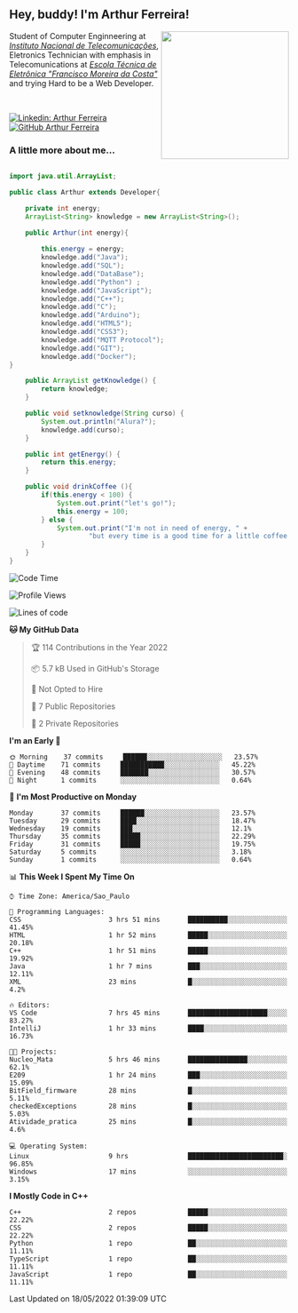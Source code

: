 <h2> Hey, buddy! I'm Arthur Ferreira!</h2>
<img align='right' src="https://media.giphy.com/media/ule4vhcY1xEKQ/giphy.gif" width="230">
<p>Student of Computer Enginneering at  <em><a href="https://inatel.br/home/" target="_blank">Instituto Nacional de Telecomunicações</a></em>, Eletronics Technician with emphasis in Telecomunications at <em><a href="https://www.etefmc.com.br" target="_blank">Escola Técnica de Eletrônica "Francisco Moreira da Costa"</a></em> and trying Hard to be a Web Developer.
</p></br>

[![Linkedin: Arthur Ferreira](https://img.shields.io/badge/-Arthur%20Ferreira%20Silva-blue?style=flat-square&logo=Linkedin&logoColor=white&link=https://www.linkedin.com/in/ArthurFerreiraSilva/)]( www.linkedin.com/in/ArthurFerreiraSilva)
[![GitHub Arthur Ferreira](https://img.shields.io/github/followers/arthur-ngdi?label=follow&style=social)](https://github.com/arthur-ngdi)


### A little more about me...  

``` Java

import java.util.ArrayList;

public class Arthur extends Developer{

    private int energy;
    ArrayList<String> knowledge = new ArrayList<String>();

    public Arthur(int energy){
        
        this.energy = energy;
        knowledge.add("Java");
        knowledge.add("SQL");
        knowledge.add("DataBase");
        knowledge.add("Python") ;
        knowledge.add("JavaScript");
        knowledge.add("C++");
        knowledge.add("C");
        knowledge.add("Arduino");
        knowledge.add("HTML5");
        knowledge.add("CSS3");
        knowledge.add("MQTT Protocol");
        knowledge.add("GIT");
        knowledge.add("Docker");
}

    public ArrayList getKnowledge() {
        return knowledge;
    }

    public void setknowledge(String curso) {
        System.out.println("Alura?");
        knowledge.add(curso);
    }

    public int getEnergy() {
        return this.energy;
    }

    public void drinkCoffee (){
        if(this.energy < 100) {
            System.out.print("let's go!");
            this.energy = 100;
        } else {
            System.out.print("I'm not in need of energy, " +
                    "but every time is a good time for a little coffee!");
        }
    }
}

```
<!--START_SECTION:waka-->
![Code Time](http://img.shields.io/badge/Code%20Time-63%20hrs%2059%20mins-blue)

![Profile Views](http://img.shields.io/badge/Profile%20Views-1-blue)

![Lines of code](https://img.shields.io/badge/From%20Hello%20World%20I%27ve%20Written-11%20Thousand%20lines%20of%20code-blue)

**🐱 My GitHub Data** 

> 🏆 114 Contributions in the Year 2022
 > 
> 📦 5.7 kB Used in GitHub's Storage 
 > 
> 🚫 Not Opted to Hire
 > 
> 📜 7 Public Repositories 
 > 
> 🔑 2 Private Repositories  
 > 
**I'm an Early 🐤** 

```text
🌞 Morning    37 commits     ██████░░░░░░░░░░░░░░░░░░░   23.57% 
🌆 Daytime    71 commits     ███████████░░░░░░░░░░░░░░   45.22% 
🌃 Evening    48 commits     ███████░░░░░░░░░░░░░░░░░░   30.57% 
🌙 Night      1 commits      ░░░░░░░░░░░░░░░░░░░░░░░░░   0.64%

```
📅 **I'm Most Productive on Monday** 

```text
Monday       37 commits     ██████░░░░░░░░░░░░░░░░░░░   23.57% 
Tuesday      29 commits     ████░░░░░░░░░░░░░░░░░░░░░   18.47% 
Wednesday    19 commits     ███░░░░░░░░░░░░░░░░░░░░░░   12.1% 
Thursday     35 commits     █████░░░░░░░░░░░░░░░░░░░░   22.29% 
Friday       31 commits     █████░░░░░░░░░░░░░░░░░░░░   19.75% 
Saturday     5 commits      ░░░░░░░░░░░░░░░░░░░░░░░░░   3.18% 
Sunday       1 commits      ░░░░░░░░░░░░░░░░░░░░░░░░░   0.64%

```


📊 **This Week I Spent My Time On** 

```text
⌚︎ Time Zone: America/Sao_Paulo

💬 Programming Languages: 
CSS                      3 hrs 51 mins       ██████████░░░░░░░░░░░░░░░   41.45% 
HTML                     1 hr 52 mins        █████░░░░░░░░░░░░░░░░░░░░   20.18% 
C++                      1 hr 51 mins        █████░░░░░░░░░░░░░░░░░░░░   19.92% 
Java                     1 hr 7 mins         ███░░░░░░░░░░░░░░░░░░░░░░   12.11% 
XML                      23 mins             █░░░░░░░░░░░░░░░░░░░░░░░░   4.2%

🔥 Editors: 
VS Code                  7 hrs 45 mins       ████████████████████░░░░░   83.27% 
IntelliJ                 1 hr 33 mins        ████░░░░░░░░░░░░░░░░░░░░░   16.73%

🐱‍💻 Projects: 
Nucleo_Mata              5 hrs 46 mins       ███████████████░░░░░░░░░░   62.1% 
E209                     1 hr 24 mins        ███░░░░░░░░░░░░░░░░░░░░░░   15.09% 
BitField_firmware        28 mins             █░░░░░░░░░░░░░░░░░░░░░░░░   5.11% 
checkedExceptions        28 mins             █░░░░░░░░░░░░░░░░░░░░░░░░   5.03% 
Atividade_pratica        25 mins             █░░░░░░░░░░░░░░░░░░░░░░░░   4.6%

💻 Operating System: 
Linux                    9 hrs               ████████████████████████░   96.85% 
Windows                  17 mins             ░░░░░░░░░░░░░░░░░░░░░░░░░   3.15%

```

**I Mostly Code in C++** 

```text
C++                      2 repos             █████░░░░░░░░░░░░░░░░░░░░   22.22% 
CSS                      2 repos             █████░░░░░░░░░░░░░░░░░░░░   22.22% 
Python                   1 repo              ██░░░░░░░░░░░░░░░░░░░░░░░   11.11% 
TypeScript               1 repo              ██░░░░░░░░░░░░░░░░░░░░░░░   11.11% 
JavaScript               1 repo              ██░░░░░░░░░░░░░░░░░░░░░░░   11.11%

```



 Last Updated on 18/05/2022 01:39:09 UTC
<!--END_SECTION:waka-->
